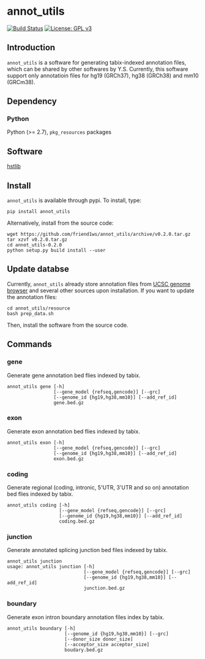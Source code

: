 # annot_utils

[![Build Status](https://travis-ci.org/friend1ws/annot_utils.svg?branch=master)](https://travis-ci.org/friend1ws/annot_utils)
[![License: GPL v3](https://img.shields.io/badge/License-GPL%20v3-blue.svg)](https://www.gnu.org/licenses/gpl-3.0)

## Introduction
`annot_utils` is a software for generating tabix-indexed annotation files, which can be shared by other softwares by Y.S.
Currently, this software support only annotatioin files for hg19 (GRCh37), hg38 (GRCh38) and mm10 (GRCm38).

## Dependency

### Python

Python (>= 2.7), `pkg_resources` packages

## Software

[hstlib](http://www.htslib.org)

## Install

``annot_utils`` is available through pypi. 
To install, type:
```
pip install annot_utils 
```

Alternatively, install from the source code:
```
wget https://github.com/friend1ws/annot_utils/archive/v0.2.0.tar.gz
tar xzvf v0.2.0.tar.gz 
cd annot_utils-0.2.0
python setup.py build install --user
```

## Update databse
Currently, `annot_utils` already store annotation files from [UCSC genome browser](https://genome.ucsc.edu) and several other sources upon installation.
If you want to update the annotation files:
```
cd annot_utils/resource
bash prep_data.sh
```
Then, install the software from the source code.

## Commands

### gene

Generate gene annotation bed flies indexed by tabix.

```
annot_utils gene [-h] 
                 [--gene_model {refseq,gencode}] [--grc]
                 [--genome_id {hg19,hg38,mm10}] [--add_ref_id]
                 gene.bed.gz
```


### exon

Generate exon annotation bed flies indexed by tabix.


```
annot_utils exon [-h] 
                 [--gene_model {refseq,gencode}] [--grc]
                 [--genome_id {hg19,hg38,mm10}] [--add_ref_id]
                 exon.bed.gz
```


### coding

Generate regional (coding, intronic, 5'UTR, 3'UTR and so on) annotation bed flies indexed by tabix.

```
annot_utils coding [-h] 
                   [--gene_model {refseq,gencode}] [--grc]
                   [--genome_id {hg19,hg38,mm10}] [--add_ref_id]
                   coding.bed.gz
```

### junction

Generate annotated splicing junction bed files indexed by tabix.

```
annot_utils junction
usage: annot_utils junction [-h] 
                            [--gene_model {refseq,gencode}] [--grc]
                            [--genome_id {hg19,hg38,mm10}] [--add_ref_id]
                            junction.bed.gz
```

### boundary


Generate exon intron boundary annotation files index by tabix.

```
annot_utils boundary [-h] 
                     [--genome_id {hg19,hg38,mm10}] [--grc]
                     [--donor_size donor_size]
                     [--acceptor_size acceptor_size]
                     boudary.bed.gz
```


